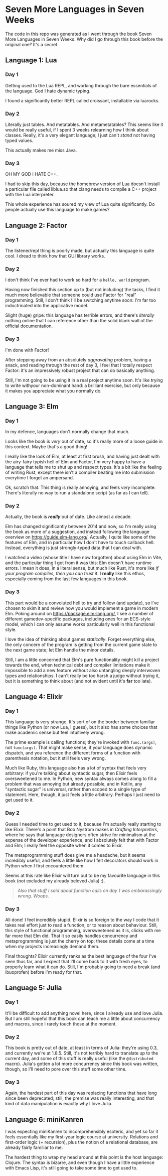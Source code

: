 # Seven More Languages in Seven Weeks
The code in this repo was generated as I went through the book Seven More Languages in Seven Weeks. Why did I go through this book before the original one? It's a secret.

## Language 1: Lua
### Day 1
Getting used to the Lua REPL, and working through the bare essentials of the language. God I hate dynamic typing.

I found a significantly better REPL called croissant, installable via luarocks.

### Day 2
Literally just tables. And metatables. And metametatables? This seems like it would be really useful, if I spent 3 weeks relearning how I think about classes. Really, it's a very elegant language; I just can't *stand* not having typed values.

This actually makes me miss Java.

### Day 3
OH MY GOD I HATE C++.

I had to skip this day, because the homebrew version of Lua doesn't install a particular file called liblua.so that clang needs to compile a C++ project with the Lua interpreter.

This whole experience has soured my view of Lua quite significantly. Do people actually use this language to make games?

## Language 2: Factor
### Day 1
The listener/repl thing is poorly made, but actually this language is quite cool. I dread to think how that GUI library works.

### Day 2
I don't think I've ever had to work so hard for a `hello, world` program.

Having now finished this section up to (but not including) the tasks, I find it much more believable that someone could use Factor for "real" programming. Still, I don't think I'll be switching anytime soon: I'm far too indoctrinated into the applicative model.

Slight (huge) gripe: this language has terrible errors, and there's *literally* nothing online that I can reference other than the solid blank wall of the official documentation.

### Day 3
I'm done with Factor!

After stepping away from an absolutely *aggravating* problem, having a snack, and reading through the rest of day 3, I feel that I totally respect Factor: it's an impressively robust project that can do basically anything.

Still, I'm not going to be using it in a real project anytime soon. It's like trying to write withyour non-dominant hand: a brilliant exercise, but only because it makes you appreciate what you normally do.

## Language 3: Elm
### Day 1
In my defence, languages don't normally change that much.

Looks like the book is *very* out of date, so it's really more of a loose guide in this context. Maybe that's a good thing!

I really like the look of Elm, at least at first brush, and having just dealt with the airy-fairy typish hell of Elm and Factor, I'm very happy to have a language that tells me to shut up and respect types. It's a bit like the feeling of writing Rust, except there isn't a compiler beating me into submission everytime I forget an ampersand.

Ok, scratch that. This thing is really annoying, and feels *very* incomplete. There's literally no way to run a standalone script (as far as I can tell).

### Day 2
Actually, the book is ***really*** out of date. Like almost a decade.

Elm has changed significantly between 2014 and now, so I'm really using the book as more of a suggestion, and instead following the language overview on https://guide.elm-lang.org/. Actually, I quite like some of the features of Elm, and in particular how I don't have to touch callback hell. Instead, everything is just strongly-typed data that I can deal with.

I watched a video (whose title I have now forgotten) about using Elm in Vite, and the particular thing I got from it was this: Elm doesn't have runtime errors. I mean it does, in a literal sense, but much like Rust, it's more like *if your program compiles, then you can trust it*. I **really** like this ethos, especially coming from the last few languages in this book.

### Day 3
This part would be a convoluted hell to try and follow (and update), so I've chosen to skim it and review how you would implement a game in modern Elm. Poking around on https://package.elm-lang.org/, I see a number of different gamedev-specific packages, including ones for an ECS-style model, which I can only assume works particularly well in this functional style.

I love the idea of thinking about games *statically*. Forget everything else, the only concern of the program is getting from the current game state to the next game state; let Elm handle the minor details.

Still, I am a little concerned that Elm's pure functionality might kill a project towards the end, when technical debt and compiler limitations make it impossible to add a new feature without also untangling deeply interwoven types and relationships. I can't really be too harsh a judge without trying it, but it is something to think about (and not evident until it's **far** too late).

## Language 4: Elixir
### Day 1
This language is very strange. It's sort of on the border between familiar things like Python (or now Lua, I guess), but it also has some choices that make academic sense but feel intuitively wrong. 

The prime example is calling functions; they're invoked with `func.(args)`, not `func(args)`. That might make sense, if your language does dynamic dispatch, and you reference the different forms of a function with parenthesis notation, but it still feels very wrong.

Much like Ruby, this language also has a lot of syntax that feels very arbitrary: if you're talking about syntactic sugar, then Elixir feels oversweetened to me. In Python, new syntax always comes along to fill a problem that was annoying but already possible, and in Kotlin, any "syntactic sugar" is universal, rather than scoped to a single type of statement. Here, though, it just feels a little arbitrary. Perhaps I just need to get used to it.

### Day 2
Guess I needed time to get used to it, because I'm actually really starting to like Elixir. There's a point that Bob Nystrom makes in *Crafting Interpreters*, where he says that language designers often strive for minimalism at the expense of the developer experience, and I absolutely felt that with Factor and Elm; I really feel the opposite when it comes to Elixir.

The metaprogramming stuff does give me a headache, but it seems incredibly useful, and feels a little like how I felt decorators should work in Python when I first encountered them.

Seems at this rate like Elixir will turn out to be my favourite language in this book (not excluded my already beloved Julia) :).

> *Also that stuff I said about function calls on day 1 was embarassingly wrong. Woops.*

### Day 3
All done! I feel incredibly stupid. Elixir is so foreign to the way I code that it takes real effort just to read a function, or to reason about behaviour. Still, this style of functional programming, oversweetened as it is, clicks with me far more that Elm did. That it so easily handles concurrency and metaprogramming is just the cherry on top; these details come at a time when my projects increasingly demand them.

Final thoughts? Elixir currently ranks as the best language of the four I've seen thus far, and I expect that I'll come back to it with fresh eyes, to properly learn what it can do. Still, I'm probably going to need a break (and ibuoprofen) before I'm ready for that.

## Language 5: Julia
### Day 1
It'll be difficult to add anything novel here, since I already use and love Julia. But I am still hopeful that this book can teach me a little about concurrency and macros, since I rarely touch those at the moment.

### Day 2
This book is pretty out of date, at least in terms of Julia: they're using 0.3, and currently we're at 1.8.5. Still, it's not terribly hard to translate up to the current day, and some of this stuff is really useful (like the `@distributed` macro). Julia's gotten a lot more concurrency since this book was written, though, so I'll need to pore over this stuff some other time.

### Day 3
Again, the hardest part of this day was replacing functions that have long since been deprecated; still, the premise was really interesting, and that kind of data manipulation is exactly why I love Julia.

## Language 6: miniKanren
I was expecting miniKanren to incomprehensibly esoteric, and yet so far it feels essentially like my first-year logic course at university. Relations and first-order logic (+ recursion), plus the notion of a relational database, are already fairly familiar to me.

The hardest thing to wrap my head around at this point is the host language: Clojure. The syntax is bizarre, and even though I have a little experience with Emacs Lisp, it's still going to take some time to get used to.

